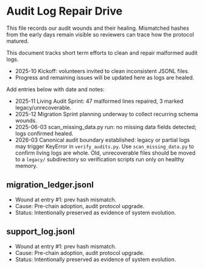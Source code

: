 # Audit Log Repair Drive

This file records our audit wounds and their healing. Mismatched hashes from the early days remain visible so reviewers can trace how the protocol matured.

This document tracks short term efforts to clean and repair malformed audit logs.

- 2025-10 Kickoff: volunteers invited to clean inconsistent JSONL files.
- Progress and remaining issues will be updated here as logs are healed.

Add entries below with date and notes:

- 2025-11 Living Audit Sprint: 47 malformed lines repaired, 3 marked legacy/unrecoverable.
- 2025-12 Migration Sprint planning underway to collect recurring schema wounds.
- 2025-06-03 scan_missing_data.py run: no missing data fields detected; logs confirmed healed.
- 2026-03 Canonical audit boundary established: legacy or partial logs may
  trigger KeyError in `verify_audits.py`. Use `scan_missing_data.py` to confirm
  living logs are whole. Old, unrecoverable files should be moved to a
  `legacy/` subdirectory so verification scripts run only on healthy memory.

## migration_ledger.jsonl
- Wound at entry #1: prev hash mismatch.
- Cause: Pre-chain adoption, audit protocol upgrade.
- Status: Intentionally preserved as evidence of system evolution.

## support_log.jsonl
- Wound at entry #1: prev hash mismatch.
- Cause: Pre-chain adoption, audit protocol upgrade.
- Status: Intentionally preserved as evidence of system evolution.
